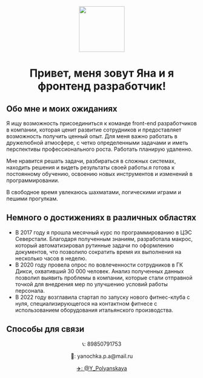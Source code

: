 <div align="center">
  <img height="120" src="https://i.pinimg.com/736x/33/20/50/332050958dd6ce50ede5ed5c14544bb2.jpg">
  <h1 align="center">Привет, меня зовут Яна и я фронтенд разработчик!</h1>
</div>
<div>
  <h2>Обо мне и моих ожиданиях</h2>
  <p>
Я ищу возможность присоединиться к команде front-end разработчиков в компании, которая ценит развитие сотрудников и предоставляет возможность получить ценный опыт. Для меня важно работать в дружелюбной атмосфере, с четко определенными задачами и иметь перспективы профессионального роста. Работать планирую удаленно.

Мне нравится решать задачи, разбираться в сложных системах, находить решения и видеть результаты своей работы.я готова к постоянному обучению, освоению новых инструментов и изменений в программировании.

В свободное время увлекаюсь шахматами, логическими играми и пешими прогулкам.
  </p>
  <h2>Немного о достижениях в различных областях</h2>
 <ul>
   <li>
     В 2017 году я прошла месячный курс по программированию в ЦЭС Северстали. Благодаря полученным знаниям, разработала макрос, который автоматизировал рутинные задачи по оформлению документов, что позволило сократить время их выполнения на несколько часов в неделю.
   </li>
   <li>
     В 2020 году провела опрос по вовлеченности сотрудников в ГК Дикси, охвативший 30 000 человек. Анализ полученных данных позволил выявить проблемы в компании, которые стали отправной точкой для внедрения мер по улучшению условий работы персонала.
   </li>
   <li>
     В 2022 году возглавила стартап по запуску нового фитнес-клуба с нуля, специализирующегося на контактном фитнесе с использованием оборудования итальянского производства.
   </li>
 </ul>
  <h2>Способы для связи</h2>
    <div align="center">
     <p>📞: 89850791753</p>
     <p>📧: yanochka.p.a@mail.ru</p>
     <a href="http://t.me/Y_Polyanskaya" target="_blank">✈️: @Y_Polyanskaya</a>
    </div>
</div>
